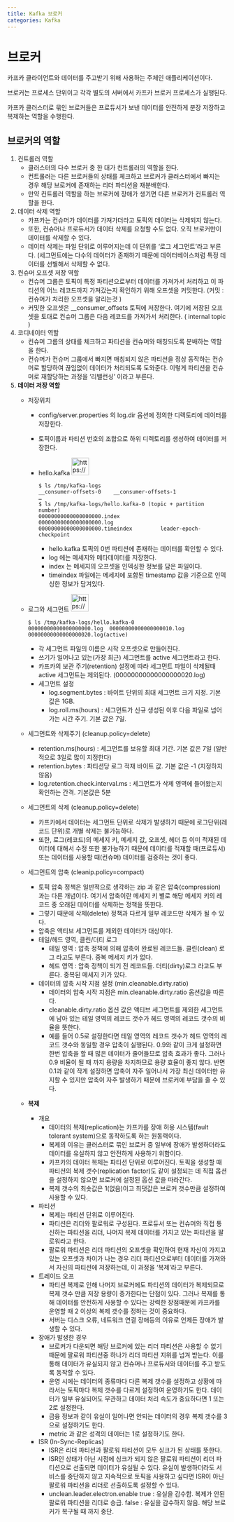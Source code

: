 ```yaml
---
title: Kafka 브로커
categories: Kafka
---
```


# 브로커

카프카 클라이언트와 데이터를 주고받기 위해 사용하는 주체인 애플리케이션이다.

브로커는 프로세스 단위이고 각각 별도의 서버에서 카프카 브로커 프로세스가 실행된다.

카프카 클러스터로 묶인 브로커들은 프로듀서가 보낸 데이터를 안전하게 분장 저장하고 복제하는 역할을 수행한다.

## 브로커의 역할

1. 컨트롤러 역할
    - 클러스터의 다수 브로커 중 한 대가 컨트롤러의 역할을 한다.
    - 컨트롤러는 다른 브로커들의 상태를 체크하고 브로커가 클러스터에서 빠지는 경우 해당 브로커에 존재하는 리더 파티션을 재분배한다.
    - 만약 컨트롤러 역할을 하는 브로커에 장애가 생기면 다른 브로커가 컨트롤러 역할을 한다.
2. 데이터 삭제 역할
    - 카프카는 컨슈머가 데이터를 가져가더라고 토픽의 데이터는 삭제되지 않는다.
    - 또한, 컨슈머나 프로듀서가 데이터 삭제를 요청할 수도 없다. 오직 브로커만이 데이터를 삭제할 수 있다.
    - 데이터 삭제는 파일 단위로 이루어지는데 이 단위를 ‘로그 세그먼트’라고 부른다. (세그먼트에는 다수의 데이터가 존재하기 때문에 데이터베이스처럼 특정 데이터를 선별해서 삭제할 수 없다.
3. 컨슈머 오프셋 저장 역할
    - 컨슈머 그룹은 토픽이 특정 파티션으로부터 데이터를 가져가서 처리하고 이 파티션의 어느 레코드까지 가져갔는지 확인하기 위해 오프셋을 커밋한다. 
    (커밋 : 컨슈머가 처리한 오프셋을 알리는것 )
    - 커밋한 오프셋은 __consumer_offsets 토픽에 저장한다. 여기에 저장된 오프셋을 토대로 컨슈머 그룹은 다음 레코드를 가져가서 처리한다. ( internal topic )
4. 코디네이터 역할
    - 컨슈머 그룹의 상태를 체크하고 파티션을 컨슈머와 매칭되도록 분배하는 역할을 한다.
    - 컨슈머가 컨슈머 그룹에서 빠지면 매칭되지 않은 파티션을 정상 동작하는 컨슈머로 할당하여 끊임없이 데이터가 처리되도록 도와준다. 이렇게 파티션을 컨슈머로 재할당하는 과정을 ‘리밸런싱’ 이라고 부른다.
5. **데이터 저장 역할**
    - 저장위치
        - config/server.properties 의 log.dir 옵션에 정의한 디렉토리에 데이터를 저장한다.
        - 토픽이름과 파티션 번호의 조합으로 하위 디렉토리를 생성하여 데이터를 저장한다.
        - hello.kafka <img src="https://www.notion.so/icons/command-line_gray.svg" alt="https://www.notion.so/icons/command-line_gray.svg" width="40px" />
            ```shell
            $ ls /tmp/kafka-logs
            __consumer-offsets-0    __consumer-offsets-1
            …
            $ ls /tmp/kafka-logs/hello.kafka-0 (topic + partition number)
            00000000000000000000.index                00000000000000000000.log
            00000000000000000000.timeindex         leader-epoch-checkpoint
            
            ```
            
            - hello.kafka 토픽의 0번 파티션에 존재하는 데이터를 확인할 수 있다.
            - log 에는 메세지와 메타데이터를 저장한다.
            - index 는 메세지의 오프셋을 인덱싱한 정보를 담은 파일이다.
            - timeindex 파일에는 메세지에 포함된 timestamp 값을 기준으로 인덱싱한 정보가 담겨있다.
    - 로그와 세그먼트
        <img src="https://www.notion.so/icons/command-line_gray.svg" alt="https://www.notion.so/icons/command-line_gray.svg" width="40px" />
        ```shell
        $ ls /tmp/kafka-logs/hello.kafka-0
        00000000000000000000.log  00000000000000000010.log
        00000000000000000020.log(active)
        ```
        
        - 각 세그먼트 파일의 이름은 시작 오프셋으로 만들어진다.
        - 쓰기가 일어나고 있는(가장 최근) 세그먼트를 active 세그먼트라고 한다.
        - 카프카의 보관 주기(retention) 설정에 따라 세그먼트 파일이 삭제될때 active 세그먼트는 제외된다. (00000000000000000020.log)
        - 세그먼트 설정
            - log.segment.bytes : 바이트 단위의 최대 세그먼트 크기 지정. 기본 값은 1GB.
            - log.roll.ms(hours) : 세그먼트가 신규 생성된 이후 다음 파일로 넘어가는 시간 주기. 기본 값은 7일.
    - 세그먼트와 삭제주기 (cleanup.policy=delete)
        - retention.ms(hours) : 세그먼트를 보유할 최대 기간. 기본 값은 7일 (일반적으로 3일로 많이 지정한다)
        - retention.bytes : 파티션당 로그 적재 바이트 값. 기본 값은 -1 (지정하지 않음)
        - log.retention.check.interval.ms : 세그먼트가 삭제 영역에 들어왔는지 확인하는 간격. 기본값은 5분
    - 세그먼트의 삭제 (cleanup.policy=delete)
        - 카프카에서 데이터는 세그먼트 단위로 삭제가 발생하기 때문에 로그단위(레코드 단위)로 개별 삭제는 불가능하다.
        - 또한, 로그(레코드)의 메세지 키, 메세지 값, 오프셋, 헤더 등 이미 적재된 데이터에 대해서 수정 또한 불가능하기 때문에 데이터를 적재할 때(프로듀서) 또는 데이터를 사용할 때(컨슈머) 데이터를 검증하는 것이 좋다.
    - 세그먼트의 압축 (cleanip.policy=compact)
        - 토픽 압축 정책은 일반적으로 생각하는 zip 과 같은 압축(compression) 과는 다른 개념이다. 여기서 압축이란 메세지 키 별로 해당 메세지 키의 레코드 중 오래된 데이터를 삭제하는 정책을 뜻한다.
        - 그렇기 때문에 삭제(delete) 정책과 다르게 일부 레코드만 삭제가 될 수 있다.
        - 압축은 액티브 세그먼트를 제외한 데이터가 대상이다.
        - 테일/헤드 영역, 클린/더티 로그
            - 테일 영역 : 압축 정책에 의해 압축이 완료된 레코드들. 클린(clean) 로그 라고도 부른다. 중복 메세지 키가 없다.
            - 헤드 영역 : 압축 정책이 되기 전 레코드들. 더티(dirty)로그 라고도 부른다. 중복된 메세지 키가 있다.
        - 데이터의 압축 시작 지점 설정 (min.cleanable.dirty.ratio)
            - 데이터의 압축 시작 지점은 min.cleanable.dirty.ratio 옵션값을 따른다.
            - cleanable.dirty.ratio 옵션 값은 액티브 세그먼트를 제외한 세그먼트에 남아 있는 테일 영역의 레코드 갯수가 헤드 영역의 레코드 갯수의 비율을 뜻한다.
            - 예를 들어 0.5로 설정한다면 테일 영역의 레코드 갯수가 헤드 영역의 레코드 갯수와 동일할 경우 압축이 실행된다.
            0.9와 같이 크게 설정하면 한번 압축을 할 때 많은 데이터가 줄어들므로 압축 효과가 좋다. 그러나 0.9 비율이 될 때 까지 용량을 차지하므로 용량 효율이 좋지 않다.
            반면 0.1과 같이 작게 설정하면 압축이 자주 일어나서 가장 최신 데이터만 유지할 수 있지만 압축이 자주 발생하기 때문에 브로커에 부담을 줄 수 있다.
    - **복제**
        - 개요
            - 데이터의 복제(replication)는 카프카를 장애 허용 시스템(fault tolerant system)으로 동작하도록 하는 원동력이다.
            - 복제의 이유는 클러스터로 묶인 브로커 중 일부에 장애가 발생하더라도 데이터를 유실하지 않고 안전하게 사용하기 위함이다.
            - 카프카의 데이터 복제는 파티션 단위로 이루어진다. 토픽을 생성할 때 파티션의 복제 갯수(replication factor)도 같이 설정되는 데 직접 옵션을 설정하지 않으면 브로커에 설정된 옵션 값을 따라간다.
            - 복제 갯수의 최솟값은 1(없음)이고 최댓값은 브로커 갯수만큼 설정하여 사용할 수 있다.
        - 파티션
            - 복제는 파티션 단위로 이루어진다.
            - 파티션은 리더와 팔로워로 구성된다. 프로듀서 또는 컨슈머와 직접 통신하는 파티션을 리더, 나머지 복제 데이터를 가지고 있는 파티션을 팔로워라고 한다.
            - 팔로워 파티션은 리더 파티션의 오프셋을 확인하여 현재 자신이 가지고 있는 오프셋과 차이가 나는 경우 리더 파티션으로부터 데이터를 가져와서 자신의 파티션에 저장하는데, 이 과정을 ‘복제’라고 부른다.
        - 트레이드 오프
            - 파티션 복제로 인해 나머지 브로커에도 파티션의 데이터가 복제되므로 복제 갯수 만큼 저장 용량이 증가한다는 단점이 있다.
            그러나 복제를 통해 데이터를 안전하게 사용할 수 있다는 강력한 장점때문에 카프카를 운영할 때 2 이상의 복제 갯수를 정하는 것이 중요하다.
            - 서버는 디스크 오류, 네트워크 연결 장애등의 이유로 언제든 장애가 발생할 수 있다.
        - 장애가 발생한 경우
            - 브로커가 다운되면 해당 브로커에 있는 리더 파티션은 사용할 수 없기 때문에 팔로워 파티션중 하나가 리더 파티션 지위를 넘겨 받는다. 이를 통해 데이터가 유실되지 않고 컨슈머나 프로듀서와 데이터를 주고 받도록 동작할 수 있다.
            - 운영 시에는 데이터의 종류마다 다른 복제 갯수를 설정하고 상황에 따라서는 토픽마다 복제 갯수를 다르게 설정하여 운영하기도 한다. 데이터가 일부 유실되어도 무관하고 데이터 처리 속도가 중요하다면 1 또는 2로 설정한다.
            - 금융 정보과 같이 유실이 일어나면 안되는 데이터의 경우 복제 갯수를 3으로 설정하기도 한다.
            - metric 과 같은 성격의 데이터는 1로 설정하기도 한다.
        - ISR (In-Sync-Replicas)
            - ISR은 리더 파티션과 팔로워 파티션이 모두 싱크가 된 상태를 뜻한다.
            - ISR인 상태가 아닌 시점에 싱크가 되지 않은 팔로워 파티션이 리더 파티션으로 선출되면 데이터가 유실될 수 있다. 유실이 발생하더라도 서비스를 중단하지 않고 지속적으로 토픽을 사용하고 싶다면 ISR이 아닌 팔로워 파티션을 리더로 선출하도록 설정할 수 있다.
            - unclean.leader.electron.enable
            true : 유실을 감수함. 복제가 안된 팔로워 파티션을 리더로 승급.
            false : 유실을 감수하지 않음. 해당 브로커가 복구될 때 까지 중단.